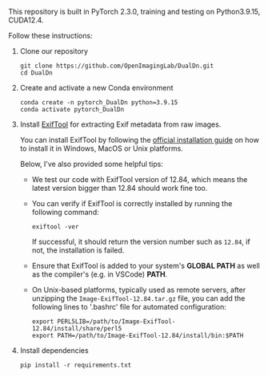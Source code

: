 This repository is built in PyTorch 2.3.0, training and testing on Python3.9.15, CUDA12.4.

Follow these instructions:

1. Clone our repository

    ```
    git clone https://github.com/OpenImagingLab/DualDn.git
    cd DualDn
    ```

2. Create and activate a new Conda environment

    ```
    conda create -n pytorch_DualDn python=3.9.15
    conda activate pytorch_DualDn
    ```

3. Install [ExifTool](https://exiftool.org/) for extracting Exif metadata from raw images.
   
   You can install ExifTool by following the [official installation guide](https://exiftool.org/install.html) on how to install it in Windows, MacOS or Unix platforms.
   
   Below, I've also provided some helpful tips:

   - We test our code with ExifTool version of 12.84, which means the latest version bigger than 12.84 should work fine too.
   - You can verify if ExifTool is correctly installed by running the following command:
      ```
      exiftool -ver
      ```
      If successful, it should return the version number such as `12.84`, if not, the installation is failed.

   - Ensure that ExifTool is added to your system's **GLOBAL PATH** as well as the compiler's (e.g. in VSCode) **PATH**.
   - On Unix-based platforms, typically used as remote servers, after unzipping the `Image-ExifTool-12.84.tar.gz` file, you can add the following lines to '.bashrc' file for automated configuration:
      ```
      export PERL5LIB=/path/to/Image-ExifTool-12.84/install/share/perl5
      export PATH=/path/to/Image-ExifTool-12.84/install/bin:$PATH
      ```    

5. Install dependencies

    ```
    pip install -r requirements.txt
    ```
